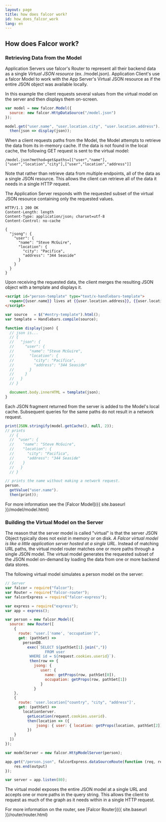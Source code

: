 ```yaml
---
layout: page
title: how does falcor work?
id: how_does_falcor_work
lang: en
---
```


## How does Falcor work?

### Retrieving Data from the Model

Application Servers use falcor's Router to represent all their backend data as a single *Virtual JSON resource* (ex. /model.json). Application Client's use a falcor Model to work with the App Server's Virtual JSON resource as if the entire JSON object was available locally.

In this example the client requests several values from the virtual model on the server and then displays them on-screen.

~~~js
var model = new falcor.Model({
  source: new falcor.HttpDataSource("/model.json")
});

model.get("user.name", "user.location.city", "user.location.address").
  then(json => display(json));
~~~

When a client requests paths from the Model, the Model attempts to retrieve the data from its in-memory cache. If the data is not found in the local cache, the following GET request is sent to the virtual model:

~~~
/model.json?method=get&paths=[["user","name"],["user","location","city"],["user","location","address"]]
~~~

Note that rather than retrieve data from multiple endpoints, all of the data as a single JSON resource. This allows the client can retrieve all of the data it needs in a single HTTP request. 

The Application Server responds with the requested subset of the virtual JSON resource containing only the requested values. 

~~~
HTTP/1.1 200 OK
Content-Length: length
Content-Type: application/json; charset=utf-8
Content-Control: no-cache

{
  "jsong": {
    "user": {
      "name": "Steve McGuire",
      "location": {
        "city": "Pacifica",
        "address": "344 Seaside"
      }
    }
  }
}
~~~

Upon receiving the requested data, the client merges the resulting JSON object with a template and displays it. 


~~~html
<script id="person-template" type="text/x-handlebars-template">
  <span>{{user.name}} lives at {{user.location.address}}, {{user.location.city}}</span>
</script>
~~~

~~~js
var source   = $("#entry-template").html();
var template = Handlebars.compile(source);

function display(json) {
  // json is...
  // {
  //   "json": {
  //     "user": {
  //       "name": "Steve McGuire",
  //       "location": {
  //         "city": "Pacifica",
  //         "address": "344 Seaside"
  //       }
  //     }
  //   }
  // }

  document.body.innerHTML = template(json);
}
~~~

Each JSON fragment returned from the server is added to the Model's local cache. Subsequent queries for the same paths do not result in a network request.

~~~js
print(JSON.stringify(model.getCache(), null, 2));
// prints
  // {
  //  "user": {
  //    "name": "Steve McGuire",
  //    "location": {
  //      "city": "Pacifica",
  //      "address": "344 Seaside"
  //    }
  //   }
  // }

// prints the name without making a network request.
person.
  getValue("user.name").
  then(print));
~~~

For more information see the [Falcor Model]({{ site.baseurl }}/model/model.html)

### Building the Virtual Model on the Server

The reason that the server model is called "virtual" is that the server JSON Object typically does not exist in memory or on disk. *A Falcor virtual model is like a little application server hosted at a single URL.* Instead of matching URL paths, the virtual model router matches one or more paths through a single JSON model. The virtual model generates the requested subset of the JSON model on-demand by loading the data from one or more backend data stores.

The following virtual model simulates a person model on the server:

~~~js
// Server
var falcor = require("falcor");
var Router = require("falcor-router");
var falcorExpress = require("falcor-express");

var express = require("express");
var app = express();

var person = new falcor.Model({
  source: new Router([
    {
      route: "user.['name', 'occupation']",
      get: (pathSet) => 
        personDB.
          exec(`SELECT ${pathSet[1].join(",")}
                  FROM user 
           WHERE id = ${request.cookies.userid}`).
           then(row => {
             jsong: {
                user: {
                  name: getProps(row, pathSet[0]),
                  occupation: getProps(row, pathSet[1])
                }
             }
    },
    {
      route: 'user.location["country", "city", "address"]',
      get: (pathSet) => 
        locationServer.
          getLocation(request.cookies.userid).
          then(location => ({
              jsong: { user: { location: getProps(location, pathSet[2]) } }
          })
    }
  ])
});

var modelServer = new falcor.HttpModelServer(person);

app.get("/person.json", falcorExpress.dataSourceRoute(function (req, res) {
    res.end(output)
});

var server = app.listen(80);
~~~

The virtual model exposes the entire JSON model at a single URL and accepts one or more paths in the query string. This allows the client to request as much of the graph as it needs within in a single HTTP request. 

For more information on the router, see [Falcor Router]({{ site.baseurl }}/router/router.html)

